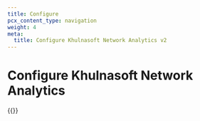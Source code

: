 ```yaml
---
title: Configure
pcx_content_type: navigation
weight: 4
meta:
  title: Configure Khulnasoft Network Analytics v2
---
```


# Configure Khulnasoft Network Analytics

{{<directory-listing>}}
